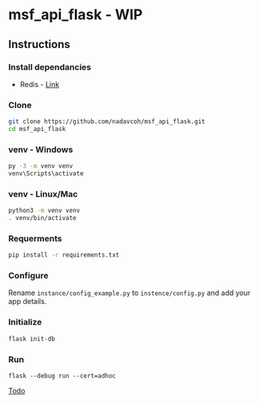 # msf_api_flask - WIP
## Instructions
### Install dependancies
* Redis - [Link](https://redis.io/docs/getting-started/installation/)
### Clone
```sh
git clone https://github.com/nadavcoh/msf_api_flask.git
cd msf_api_flask
```
### venv - Windows
```bat
py -3 -m venv venv
venv\Scripts\activate
```
### venv - Linux/Mac
```sh
python3 -m venv venv
. venv/bin/activate
```
### Requerments
```sh
pip install -r requirements.txt
```
### Configure
Rename `instance/config_example.py` to `instence/config.py` and add your app details.
### Initialize
```sh
flask init-db
```
### Run
```
flask --debug run --cert=adhoc
```

[Todo](todo.md)